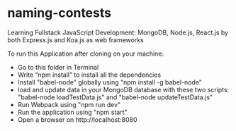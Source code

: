 # naming-contests
Learning Fullstack JavaScript Development: MongoDB, Node.js, React.js by both Express.js and Koa.js as web frameworks

To run this Application after cloning on your machine:
- Go to this folder in Terminal
- Write “npm install” to install all the dependencies
- Install "babel-node" globally using "npm install -g babel-node"
- load and update data in your MongoDB database with these two scripts:
  "babel-node loadTestData.js"
  and
   "babel-node updateTestData.js"
- Run Webpack using "npm run dev"
- Run the application using "npm start"
- Open a browser on http://localhost:8080
